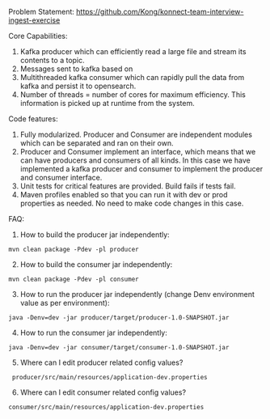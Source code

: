 Problem Statement:
<https://github.com/Kong/konnect-team-interview-ingest-exercise>

Core Capabilities:
1. Kafka producer which can efficiently read a large file and stream its contents to a topic.
2. Messages sent to kafka based on 
3. Multithreaded kafka consumer which can rapidly pull the data from kafka and persist it to opensearch.
4. Number of threads = number of cores for maximum efficiency. This information is picked up at runtime from the system.


Code features:
1. Fully modularized. Producer and Consumer are independent modules which can be separated and ran on their own.
2. Producer and Consumer implement an interface, which means that we can have producers and consumers of all kinds.
In this case we have implemented a kafka producer and consumer to implement the producer and consumer interface.
3. Unit tests for critical features are provided. Build fails if tests fail. 
4. Maven profiles enabled so that you can run it with dev or prod properties as needed. No need to make code changes in this case.

FAQ:

1. How to build the producer jar independently:
```
mvn clean package -Pdev -pl producer
```

2. How to build the consumer jar independently:
```
mvn clean package -Pdev -pl consumer
```


3. How to run the producer jar independently (change Denv environment value as per environment):
```
java -Denv=dev -jar producer/target/producer-1.0-SNAPSHOT.jar
```

4. How to run the consumer jar independently:

```
java -Denv=dev -jar consumer/target/consumer-1.0-SNAPSHOT.jar
```


5. Where can I edit producer related config values?
```
 producer/src/main/resources/application-dev.properties
```


6. Where can I edit consumer related config values?
```
consumer/src/main/resources/application-dev.properties
```
 
